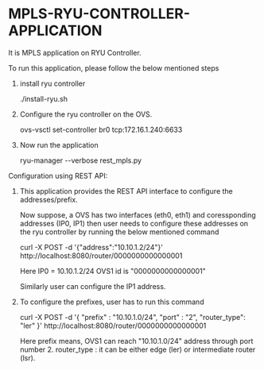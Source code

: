 # MPLS-RYU-CONTROLLER-APPLICATION

It is MPLS application on RYU Controller. 

To run this application, please follow the below mentioned steps 

1. install ryu controller

   ./install-ryu.sh
   
2. Configure the ryu controller on the OVS. 

   ovs-vsctl set-controller br0 tcp:172.16.1.240:6633
   
3. Now run the application 

   ryu-manager --verbose rest_mpls.py
   
   
Configuration using REST API:

1. This application provides the REST API interface to configure the addresses/prefix. 

   Now suppose, a OVS has two interfaces (eth0, eth1) and coressponding addresses (IP0, IP1) then user needs to configure  these addresses on the ryu controller by running the below mentioned command 

   curl -X POST -d '{"address":"10.10.1.2/24"}' http://localhost:8080/router/0000000000000001

   Here IP0 = 10.10.1.2/24 
      OVS1 id is "0000000000000001"
     
   Similarly user can configure the IP1 address. 

2. To configure the prefixes, user has to run this command

   curl -X POST -d '{ "prefix" : "10.10.1.0/24", "port" : "2", "router_type": "ler" }'       http://localhost:8080/router/0000000000000001

   Here prefix means, OVS1 can reach "10.10.1.0/24" address through port number 2.
      router_type : it can be either edge (ler) or intermediate router (lsr). 

